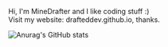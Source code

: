 Hi, I'm MineDrafter and I like coding stuff :)	            <br>           	                                                                                                          Visit my website: drafteddev.github.io, thanks.

![Anurag's GitHub stats](https://github-readme-stats.vercel.app/api?username=drafteddev&show_icons=true&theme=radical)
